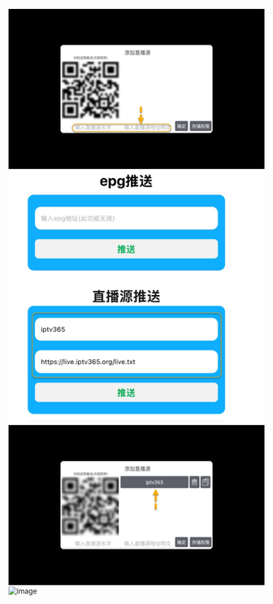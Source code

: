 


![image](../assets/img/paidaxing1.png)
![image](../assets/img/paidaxing2.png)
![image](../assets/img/paidaxing3.png)
![image](.../assets/img/paidaxing4.png)
